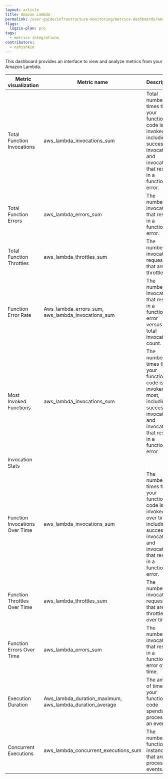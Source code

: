 ```yaml
---
layout: article
title: Amazon Lambda 
permalink: /user-guide/infrastructure-monitoring/metrics-dashboards/amazon-lambda.html 
flags:
  logzio-plan: pro
tags:
  - metrics integrations
contributors:
  - nshishkin
---
```



This dashboard provides an interface to view and analyze metrics from your Amazon Lambda.

| Metric visualization           | Metric name                                                    | Description                                                                                                                                         |
| ------------------------------ | -------------------------------------------------------------- | --------------------------------------------------------------------------------------------------------------------------------------------------- |
| Total Function Invocations     | aws\_lambda\_invocations\_sum                                  | Total number of times that your function code is invoked, including successful invocations and invocations that result in a function error.         |
| Total Function Errors   | aws\_lambda\_errors\_sum                                       | The number of invocations that result in a function error.                                                                                          |
| Total Function Throttles       | aws\_lambda\_throttles\_sum                                    | The number of invocation requests that are throttled.                                                                                               |
| Function Error Rate            | Aws\_lambda\_errors\_sum, aws\_lambda\_invocations\_sum        | The number of invocations that result in a function error versus the total invocations count.                                                       |
| Most Invoked Functions | aws\_lambda\_invocations\_sum                                  | The number of times that your function code is invoked the most, including successful invocations and invocations that result in a function error.  |
| Invocation Stats   |
| Function Invocations Over Time | aws\_lambda\_invocations\_sum                                  | The number of times that your function code is invoked over time, including successful invocations and invocations that result in a function error. |
| Function Throttles Over Time   | aws\_lambda\_throttles\_sum                                    | The number of invocation requests that are throttled over time.                                                                                     |
| Function Errors Over Time      | aws\_lambda\_errors\_sum                                       | The number of invocations that result in a function error over time.                                                                                |
| Execution Duration             | Aws\_lambda\_duration\_maximum, aws\_lambda\_duration\_average | The amount of time that your function code spends processing an event.                                                                              |
| Concurrent Executions          | aws\_lambda\_concurrent\_executions\_sum                       | The number of function instances that are processing events.                                                                                        |
